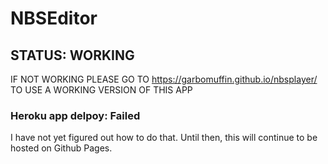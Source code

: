 # NBSEditor
## STATUS: WORKING
IF NOT WORKING PLEASE GO TO https://garbomuffin.github.io/nbsplayer/ TO USE A WORKING VERSION OF THIS APP

### Heroku app delpoy: Failed
I have not yet figured out how to do that. Until then, this will continue to be hosted on Github Pages.
